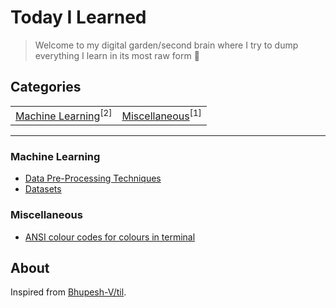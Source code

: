 # Today I Learned

> Welcome to my digital garden/second brain where I try to dump everything I learn in its most raw form 🌱

## Categories

<table align="center">
<tbody>
<tr>
<td><a href="#machine-learning">Machine Learning</a><sup>[2]</sup></td>
<td><a href="#miscellaneous">Miscellaneous</a><sup>[1]</sup></td>
</tr>

</tbody>
</table>

---

### Machine Learning

<ul>
    <li><a target="_blank" href="https://github.com/vrajpat3ll/til/blob/master/machine-learning/data-pre-processing.md">Data Pre-Processing Techniques</a></li>
    <li><a target="_blank" href="https://github.com/vrajpat3ll/til/blob/master/machine-learning/datasets.md">Datasets</a></li>
</ul>

### Miscellaneous

<ul>
    <li><a target="_blank" href="https://github.com/vrajpat3ll/til/blob/master/miscellaneous/ansi-codes.md">ANSI colour codes for colours in terminal</a></li>
</ul>

## About

Inspired from [Bhupesh-V/til](https://github.com/Bhupesh-V/til).
